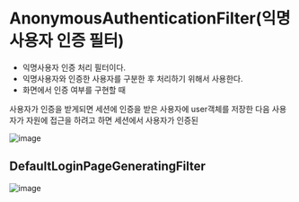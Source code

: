 # **AnonymousAuthenticationFilter(익명사용자 인증 필터)**

- 익명사용자 인증 처리 필터이다.
- 익명사용자와 인증한 사용자를 구분한 후 처리하기 위해서 사용한다.
- 화면에서 인증 여부를 구현할 때 

사용자가 인증을 받게되면 세션에 인증을 받은 사용자에 user객체를 저장한 다음 사용자가 자원에 접근을 하려고 하면 세션에서 사용자가 인증된

![image](https://user-images.githubusercontent.com/69107255/126869831-a5375e1c-5931-4f7e-8e18-ea718339dfc4.png)


## **DefaultLoginPageGeneratingFilter**

![image](https://user-images.githubusercontent.com/69107255/126884584-70d723c5-5fd9-4ad1-a67e-274a05d667ba.png)
